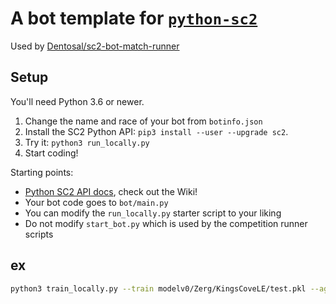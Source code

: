 # A bot template for [`python-sc2`](https://github.com/Dentosal/python-sc2)

Used by [Dentosal/sc2-bot-match-runner](https://github.com/Dentosal/sc2-bot-match-runner)

## Setup

You'll need Python 3.6 or newer.

1. Change the name and race of your bot from `botinfo.json`
2. Install the SC2 Python API: `pip3 install --user --upgrade sc2`.
3. Try it: `python3 run_locally.py`
4. Start coding!

Starting points:

- [Python SC2 API docs](https://github.com/Dentosal/python-sc2), check out the Wiki!
- Your bot code goes to `bot/main.py`
- You can modify the `run_locally.py` starter script to your liking
- Do not modify `start_bot.py` which is used by the competition runner scripts

## ex

```bash
python3 train_locally.py --train modelv0/Zerg/KingsCoveLE/test.pkl --against dronerush/Zerg/KingsCoveLE/test.pkl --output test
```
